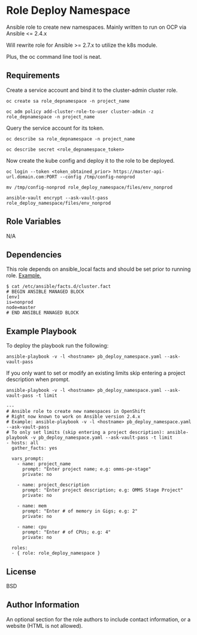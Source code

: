 Role Deploy Namespace
=========

Ansible role to create new namespaces. Mainly written to run on OCP via Ansible <= 2.4.x

Will rewrite role for Ansible >= 2.7.x to utilize the k8s module.

Plus, the oc command line tool is neat.

Requirements
------------

Create a service account and bind it to the cluster-admin cluster role.

`
oc create sa role_depnamespace -n project_name
`

`
oc adm policy add-cluster-role-to-user cluster-admin -z role_depnamespace -n project_name 
`

Query the service account for its token.

`
oc describe sa role_depnamespace -n project_name
`

`
oc describe secret <role_depnamespace_token>
`

Now create the kube config and deploy it to the role to be deployed.

`
oc login --token <token_obtained_prior> https://master-api-url.domain.com:PORT --config /tmp/config-nonprod 
`

`
mv /tmp/config-nonprod role_deploy_namespace/files/env_nonprod
`

`
ansible-vault encrypt --ask-vault-pass role_deploy_namespace/files/env_nonprod 
`

Role Variables
--------------

N/A

Dependencies
------------

This role depends on ansible_local facts and should be set prior to running role. [Example.](https://github.com/canit00/openshift/blob/master/2018/ansible/playbooks/pb_set_cluster_facts.yaml)

    $ cat /etc/ansible/facts.d/cluster.fact
    # BEGIN ANSIBLE MANAGED BLOCK
    [env]
    is=nonprod
    node=master
    # END ANSIBLE MANAGED BLOCK

Example Playbook
----------------

To deploy the playbook run the following:
```
ansible-playbook -v -l <hostname> pb_deploy_namespace.yaml --ask-vault-pass
```

If you only want to set or modify an existing limits skip entering a project description when prompt.
```
ansible-playbook -v -l <hostname> pb_deploy_namespace.yaml --ask-vault-pass -t limit
```
    ---
    # Ansible role to create new namespaces in OpenShift
    # Right now known to work on Ansible version 2.4.x
    # Example: ansible-playbook -v -l <hostname> pb_deploy_namespace.yaml --ask-vault-pass
    # To only set limits (skip entering a project description): ansible-playbook -v pb_deploy_namespace.yaml --ask-vault-pass -t limit
    - hosts: all
      gather_facts: yes
    
      vars_prompt:
        - name: project_name
          prompt: "Enter project name; e.g: omms-pe-stage"
          private: no
    
        - name: project_description
          prompt: "Enter project description; e.g: OMMS Stage Project"
          private: no
    
        - name: mem
          prompt: "Enter # of memory in Gigs; e.g: 2"
          private: no
    
        - name: cpu
          prompt: "Enter # of CPUs; e.g: 4"
          private: no
     
      roles:
      - { role: role_deploy_namespace }

License
-------

BSD

Author Information
------------------

An optional section for the role authors to include contact information, or a website (HTML is not allowed).
